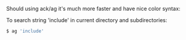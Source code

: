 Should using ack/ag it's much more faster and have nice color syntax:

To search string 'include' in current directory and subdirectories:
```bash
$ ag 'include'
```


